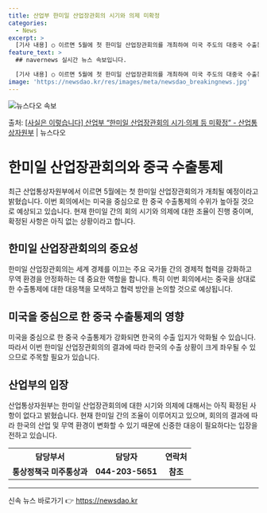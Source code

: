 ```yaml
---
title: 산업부 한미일 산업장관회의 시기와 의제 미확정
categories:
  - News
excerpt: >
  [기사 내용] ○ 이르면 5월에 첫 한미일 산업장관회의를 개최하여 미국 주도의 대중국 수출통제 수위를 높일 …
feature_text: >
  ## navernews 실시간 뉴스 속보입니다.

  [기사 내용] ○ 이르면 5월에 첫 한미일 산업장관회의를 개최하여 미국 주도의 대중국 수출통제 수위를 높일 …
image: 'https://newsdao.kr/res/images/meta/newsdao_breakingnews.jpg'
---
```


![뉴스다오 속보](https://newsdao.kr/res/images/meta/newsdao_breakingnews.jpg)

<p>출처: <a href="https://newsdao.kr/3549" rel="dofollow">[사실은 이렇습니다] 산업부 “한미일 산업장관회의 시기·의제 등 미확정” - 산업통상자원부</a> | 뉴스다오</p>

<h1>한미일 산업장관회의와 중국 수출통제</h1>
<p data-ke-size="size16">최근 산업통상자원부에서 이르면 5월에는 첫 한미일 산업장관회의가 개최될 예정이라고 밝혔습니다. 이번 회의에서는 미국을 중심으로 한 중국 수출통제의 수위가 높아질 것으로 예상되고 있습니다. 현재 한미일 간의 회의 시기와 의제에 대한 조율이 진행 중이며, 확정된 사항은 아직 없는 상황이라고 합니다.</p>

<h2 data-ke-size="size26">한미일 산업장관회의의 중요성</h2>
<p data-ke-size="size16">한미일 산업장관회의는 세계 경제를 이끄는 주요 국가들 간의 경제적 협력을 강화하고 무역 환경을 안정화하는 데 중요한 역할을 합니다. 특히 이번 회의에서는 중국을 상대로 한 수출통제에 대한 대응책을 모색하고 협력 방안을 논의할 것으로 예상됩니다.</p>

<h2 data-ke-size="size26">미국을 중심으로 한 중국 수출통제의 영향</h2>
<p data-ke-size="size16">미국을 중심으로 한 중국 수출통제가 강화되면 한국의 수출 입지가 악화될 수 있습니다. 따라서 이번 한미일 산업장관회의의 결과에 따라 한국의 수출 상황이 크게 좌우될 수 있으므로 주목할 필요가 있습니다.</p>

<h2 data-ke-size="size26">산업부의 입장</h2>
<p data-ke-size="size16">산업통상자원부는 한미일 산업장관회의에 대한 시기와 의제에 대해서는 아직 확정된 사항이 없다고 밝혔습니다. 현재 한미일 간의 조율이 이루어지고 있으며, 회의의 결과에 따라 한국의 산업 및 무역 환경이 변화할 수 있기 때문에 신중한 대응이 필요하다는 입장을 전하고 있습니다.</p>

<table>
  <tr>
    <th>담당부서</th>
    <th>담당자</th>
    <th>연락처</th>
  </tr>
  <tr>
    <td style="text-align: center; height: 17px;"><b>통상정책국 미주통상과</b></td>
    <td style="text-align: center; height: 17px;"><b>044-203-5651</b></td>
    <td style="text-align: center; height: 17px;"><b>참조</b></td>
  </tr>
</table>

<hr> 

신속 뉴스 바로가기 👉 <a href="https://newsdao.kr" rel="dofollow">https://newsdao.kr</a>


